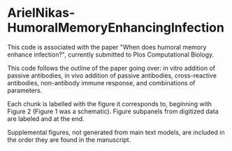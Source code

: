 # ArielNikas-HumoralMemoryEnhancingInfection
This code is associated with the paper "When does humoral memory enhance infection?", currently submitted to Plos Computational Biology. 

This code follows the outline of the paper going over: in vitro addition of passive antibodies, in vivo addition of passive antibodies,  cross-reactive antibodies, non-antibody immune response, and combinations of parameters. 

Each chunk is labelled with the figure it corresponds to, beginning with Figure 2 (Figure 1 was a schematic). Figure subpanels from digitized data are labeled and at the end. 

Supplemental figures, not generated from main text models, are included in the order they are found in the manuscript. 
